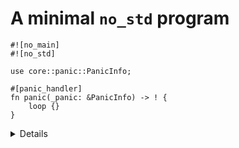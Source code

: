 # A minimal `no_std` program

<!-- mdbook-xgettext: skip -->

```rust,editable,compile_fail
#![no_main]
#![no_std]

use core::panic::PanicInfo;

#[panic_handler]
fn panic(_panic: &PanicInfo) -> ! {
    loop {}
}
```

<details>

- This will compile to an empty binary.
- `std` provides a panic handler; without it we must provide our own.
- It can also be provided by another crate, such as `panic-halt`.
- Depending on the target, you may need to compile with `panic = "abort"` to
  avoid an error about `eh_personality`.
- Note that there is no `main` or any other entry point; it's up to you to
  define your own entry point. This will typically involve a linker script and
  some assembly code to set things up ready for Rust code to run.

</details>
